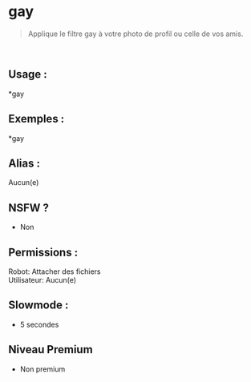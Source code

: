 # gay

> Applique le filtre gay à votre photo de profil ou celle de vos amis.

<br>

## Usage :

*gay

## Exemples :

*gay

## Alias :

Aucun(e)

## NSFW ?

- Non

## Permissions :

Robot: Attacher des fichiers
<br>
Utilisateur: Aucun(e)

## Slowmode :

- 5 secondes

## Niveau Premium

- Non premium